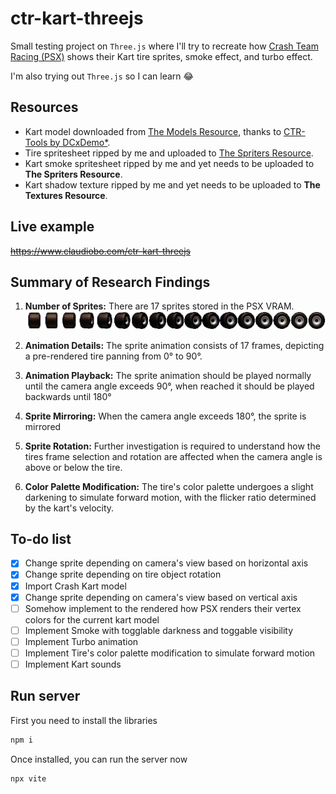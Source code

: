 # ctr-kart-threejs

Small testing project on `Three.js` where I'll try to recreate how [Crash Team Racing (PSX)](https://en.wikipedia.org/wiki/Crash_Team_Racing) shows their Kart tire sprites, smoke effect, and turbo effect.

I'm also trying out `Three.js` so I can learn 😂

## Resources

-   Kart model downloaded from [The Models Resource](https://www.models-resource.com/playstation/crashteamracing/model/61792/), thanks to [CTR-Tools by DCxDemo\*](https://github.com/CTR-tools/CTR-tools).
-   Tire spritesheet ripped by me and uploaded to [The Spriters Resource](https://www.spriters-resource.com/playstation/ctr/sheet/116430/).
-   Kart smoke spritesheet ripped by me and yet needs to be uploaded to **The Spriters Resource**.
-   Kart shadow texture ripped by me and yet needs to be uploaded to **The Textures Resource**.

<!-- - Kart sounds ripped by [DCxDemo\* with CTR-Tools ](https://github.com/CTR-tools/CTR-tools).   -->
<!-- - Kart turbo model ripped by [DCxDemo\* with CTR-Tools ](https://github.com/CTR-tools/CTR-tools).   -->

## Live example

~~https://www.claudiobo.com/ctr-kart-threejs~~

## Summary of Research Findings

1. **Number of Sprites:** There are 17 sprites stored in the PSX VRAM.  
   ![Tire spritesheet](/assets/img/tire-spritesheet.png)

1. **Animation Details:** The sprite animation consists of 17 frames, depicting a pre-rendered tire panning from 0° to 90°.

1. **Animation Playback:** The sprite animation should be played normally until the camera angle exceeds 90°, when reached it should be played backwards until 180°

1. **Sprite Mirroring:** When the camera angle exceeds 180°, the sprite is mirrored

1. **Sprite Rotation:** Further investigation is required to understand how the tires frame selection and rotation are affected when the camera angle is above or below the tire.

1. **Color Palette Modification:** The tire's color palette undergoes a slight darkening to simulate forward motion, with the flicker ratio determined by the kart's velocity.

## To-do list

-   [x] Change sprite depending on camera's view based on horizontal axis
-   [x] Change sprite depending on tire object rotation
-   [x] Import Crash Kart model
-   [x] Change sprite depending on camera's view based on vertical axis
-   [ ] Somehow implement to the rendered how PSX renders their vertex colors for the current kart model
-   [ ] Implement Smoke with togglable darkness and toggable visibility
-   [ ] Implement Turbo animation
-   [ ] Implement Tire's color palette modification to simulate forward motion
-   [ ] Implement Kart sounds

## Run server

First you need to install the libraries

```bash
npm i
```

Once installed, you can run the server now

```bash
npx vite
```
